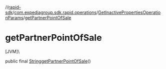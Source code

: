 //[rapid-sdk](../../../index.md)/[com.expediagroup.sdk.rapid.operations](../index.md)/[GetInactivePropertiesOperationParams](index.md)/[getPartnerPointOfSale](get-partner-point-of-sale.md)

# getPartnerPointOfSale

[JVM]\

public final [String](https://docs.oracle.com/javase/8/docs/api/java/lang/String.html)[getPartnerPointOfSale](get-partner-point-of-sale.md)()
